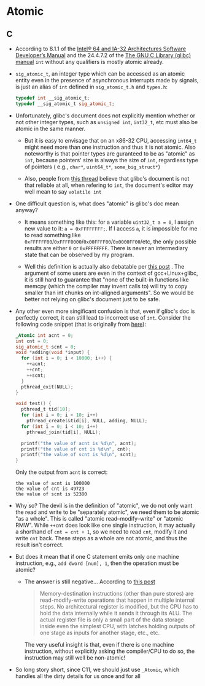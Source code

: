 # Atomic

## C

- According to 8.1.1 of the
  [Intel® 64 and IA-32 Architectures Software Developer’s Manual](https://www.intel.com/content/dam/www/public/us/en/documents/manuals/64-ia-32-architectures-software-developer-vol-3a-part-1-manual.pdf)
  and the 24.4.7.2 of the
  [The GNU C Library (glibc) manual](https://www.gnu.org/software/libc/manual/html_node/Atomic-Types.html)
  `int` without any qualifiers is mostly atomic already.

- `sig_atomic_t`, an integer type which can be accessed as an atomic entity
  even in the presence of asynchronous interrupts made by signals, is just
  an alias of `int` defined in `sig_atomic_t.h` and `types.h`:

  ```C
  typedef int __sig_atomic_t;
  typedef __sig_atomic_t sig_atomic_t;
  ```

- Unfortunately, glibc's document does not explicitly mention whether or not
  other integer types, such as `unsigned int`, `int32_t`, etc must also be atomic
  in the same manner.

  - But it is easy to envisage that on an x86-32 CPU, accessing `int64_t` might
    need more than one instruction and thus it is not atomic. Also noteworthy
    is that pointer types are guranteed to be as "atomic" as `int`, because
    pointers' size is always the size of `int`, regardless type of pointers (
    e.g., `char*`, `uint64_t*`, `some_big_struct*`)

  - Also, people from
    [this thread](https://stackoverflow.com/questions/77262636/atomic-operation-with-glibc-c-different-from-atomic?noredirect=1#comment136222958_77262636)
    believe that glibc's document is not that
    reliable at all, when refering to `int`, the document's editor may well
    mean to say `volatile int`

- One difficult question is, what does "atomic" is glibc's doc mean anyway?

  - It means something like this: for a variable `uint32_t a = 0`, I
    assign new value to it: `a = 0xFFFFFFFF;`. If I access `a`, it is
    impossible for me to read something like
    `0xFFFFFF00`/`0xFFFF0000`/`0x00FFFF00`/`0x0000FF00`/etc,
    the only possible results are either `0` or `0xFFFFFFFF`. There is never
    an intermediary state that can be observed by my program.

  - Well this definition is actually also debatable per
    [this post](https://stackoverflow.com/questions/77262636/atomic-operation-with-glibc-c-different-from-atomic?noredirect=1#comment136222958_77262636)
    . The argument of some users are even in the context of gcc+Linux+glibc,
    it is still hard to guarantee that "none of the built-in functions like
    memcpy (which the compiler may invent calls to) will try to copy smaller
    than int chunks on int-aligned arguments". So we would be better not
    relying on glibc's document just to be safe.

- Any other even more singificant confusion is that, even if glibc's doc is
  perfectly correct, it can still lead to incorrect use of `int`. Consider
  the following code snippet (that is originally from
  [here](https://lumian2015.github.io/lockFreeProgramming/c11-features-in-currency.html)):

  ```C
  _Atomic int acnt = 0;
  int cnt = 0;
  sig_atomic_t scnt = 0;
  void *adding(void *input) {
    for (int i = 0; i < 10000; i++) {
      ++acnt;
      ++cnt;
      ++scnt;
    }
    pthread_exit(NULL);
  }

  void test() {
    pthread_t tid[10];
    for (int i = 0; i < 10; i++)
      pthread_create(&tid[i], NULL, adding, NULL);
    for (int i = 0; i < 10; i++)
      pthread_join(tid[i], NULL);

    printf("the value of acnt is %d\n", acnt);
    printf("the value of cnt is %d\n", cnt);
    printf("the value of scnt is %d\n", scnt);
  }
  ```

  Only the output from `acnt` is correct:

  ```
  the value of acnt is 100000
  the value of cnt is 49723
  the value of scnt is 52380
  ```

- Why so? The devil is in the definition of "atomic", we do not only want
  the read and write to be "separately atomic", we need them to be atomic
  "as a whole". This is called "atomic read–modify–write" or "atomic RMW".
  While `++cnt` does look like one single instruction, it may actually a
  shorthand of `cnt = cnt + 1`, so we need to read `cnt`, modify it and write
  `cnt` back. These steps as a whole are not atomic, and thus the result
  isn't correct.
- But does it mean that if one C statement emits only one machine instruction,
  e.g., `add dword [num], 1`, then the operation must be atomic?

  - The answer is still negative... According to
    [this post](https://stackoverflow.com/questions/39393850/is-incrementing-an-int-effectively-atomic-in-specific-cases)

    > Memory-destination instructions (other than pure stores) are
    > read-modify-write operations that happen in multiple internal steps.
    > No architectural register is modified, but the CPU has to hold the data
    > internally while it sends it through its ALU. The actual register file
    > is only a small part of the data storage inside even the simplest CPU,
    > with latches holding outputs of one stage as inputs for another stage,
    > etc., etc.

    The very useful insight is that, even if there is one machine instruction,
    without explicitly asking the compiler/CPU to do so, the instruction may
    still well be non-atomic!

- So long story short, since C11, we should just use `_Atomic`, which
  handles all the dirty details for us once and for all

